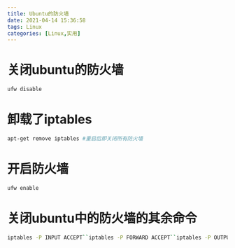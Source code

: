 ```yaml
---
title: Ubuntu的防火墙
date: 2021-04-14 15:36:58
tags: Linux
categories: [Linux,实用]
---
```


# 关闭ubuntu的防火墙 

```bash
ufw disable
```

# 卸载了iptables

```bash
apt-get remove iptables	#重启后即关闭所有防火墙
```

# 开启防火墙

```bash
ufw enable
```

# 关闭ubuntu中的防火墙的其余命令

```bash
iptables -P INPUT ACCEPT``iptables -P FORWARD ACCEPT``iptables -P OUTPUT ACCEPT``iptables -F
```

